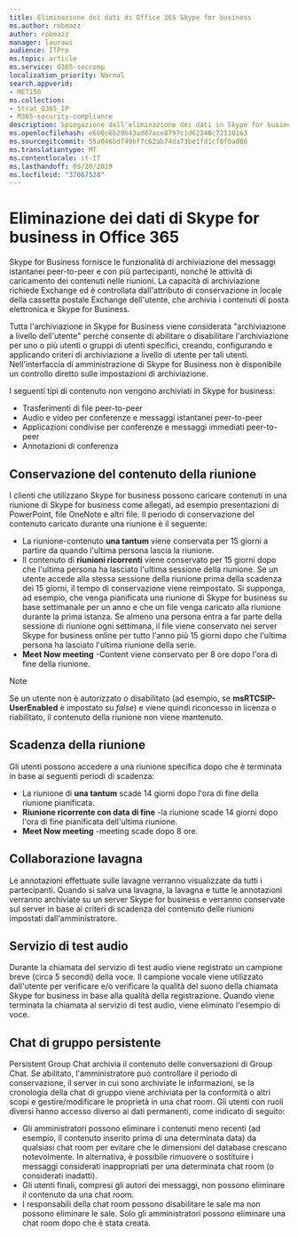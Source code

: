 ```yaml
---
title: Eliminazione dei dati di Office 365 Skype for business
ms.author: robmazz
author: robmazz
manager: laurawi
audience: ITPro
ms.topic: article
ms.service: O365-seccomp
localization_priority: Normal
search.appverid:
- MET150
ms.collection:
- Strat_O365_IP
- M365-security-compliance
description: Spiegazione dell'eliminazione dei dati in Skype for business.
ms.openlocfilehash: e6b0c6b29b43ad07ace8797c1d62240c72110163
ms.sourcegitcommit: 55a046bdf49bf7c62ab74da73be1fd1cf6f0ad86
ms.translationtype: MT
ms.contentlocale: it-IT
ms.lasthandoff: 09/20/2019
ms.locfileid: "37067528"
---
```

# <a name="skype-for-business-data-deletion-in-office-365"></a>Eliminazione dei dati di Skype for business in Office 365

Skype for Business fornisce le funzionalità di archiviazione dei messaggi istantanei peer-to-peer e con più partecipanti, nonché le attività di caricamento dei contenuti nelle riunioni. La capacità di archiviazione richiede Exchange ed è controllata dall'attributo di conservazione in locale della cassetta postale Exchange dell'utente, che archivia i contenuti di posta elettronica e Skype for Business.

Tutta l'archiviazione in Skype for Business viene considerata "archiviazione a livello dell'utente" perché consente di abilitare o disabilitare l'archiviazione per uno o più utenti o gruppi di utenti specifici, creando, configurando e applicando criteri di archiviazione a livello di utente per tali utenti. Nell'interfaccia di amministrazione di Skype for Business non è disponibile un controllo diretto sulle impostazioni di archiviazione.

I seguenti tipi di contenuto non vengono archiviati in Skype for business: 
- Trasferimenti di file peer-to-peer
- Audio e video per conferenze e messaggi istantanei peer-to-peer
- Applicazioni condivise per conferenze e messaggi immediati peer-to-peer
- Annotazioni di conferenza 

## <a name="meeting-content-retention"></a>Conservazione del contenuto della riunione
I clienti che utilizzano Skype for business possono caricare contenuti in una riunione di Skype for business come allegati, ad esempio presentazioni di PowerPoint, file OneNote e altri file. Il periodo di conservazione del contenuto caricato durante una riunione è il seguente:
- La riunione-contenuto **una tantum** viene conservata per 15 giorni a partire da quando l'ultima persona lascia la riunione.
- Il contenuto di **riunioni ricorrenti** viene conservato per 15 giorni dopo che l'ultima persona ha lasciato l'ultima sessione della riunione. Se un utente accede alla stessa sessione della riunione prima della scadenza dei 15 giorni, il tempo di conservazione viene reimpostato. Si supponga, ad esempio, che venga pianificata una riunione di Skype for business su base settimanale per un anno e che un file venga caricato alla riunione durante la prima istanza. Se almeno una persona entra a far parte della sessione di riunione ogni settimana, il file viene conservato nei server Skype for business online per tutto l'anno più 15 giorni dopo che l'ultima persona ha lasciato l'ultima riunione della serie.
- **Meet Now meeting** -Content viene conservato per 8 ore dopo l'ora di fine della riunione.

> [!NOTE]
> Se un utente non è autorizzato o disabilitato (ad esempio, se **msRTCSIP-UserEnabled** è impostato su *false*) e viene quindi riconcesso in licenza o riabilitato, il contenuto della riunione non viene mantenuto.

## <a name="meeting-expiration"></a>Scadenza della riunione
Gli utenti possono accedere a una riunione specifica dopo che è terminata in base ai seguenti periodi di scadenza:
- La riunione di **una tantum** scade 14 giorni dopo l'ora di fine della riunione pianificata.
- **Riunione ricorrente con data di fine** -la riunione scade 14 giorni dopo l'ora di fine pianificata dell'ultima riunione.
- **Meet Now meeting** -meeting scade dopo 8 ore.

## <a name="whiteboard-collaboration"></a>Collaborazione lavagna
Le annotazioni effettuate sulle lavagne verranno visualizzate da tutti i partecipanti. Quando si salva una lavagna, la lavagna e tutte le annotazioni verranno archiviate su un server Skype for business e verranno conservate sul server in base ai criteri di scadenza del contenuto delle riunioni impostati dall'amministratore.

## <a name="audio-test-service"></a>Servizio di test audio
Durante la chiamata del servizio di test audio viene registrato un campione breve (circa 5 secondi) della voce. Il campione vocale viene utilizzato dall'utente per verificare e/o verificare la qualità del suono della chiamata Skype for business in base alla qualità della registrazione. Quando viene terminata la chiamata al servizio di test audio, viene eliminato l'esempio di voce.

## <a name="persistent-group-chat"></a>Chat di gruppo persistente
Persistent Group Chat archivia il contenuto delle conversazioni di Group Chat. Se abilitato, l'amministratore può controllare il periodo di conservazione, il server in cui sono archiviate le informazioni, se la cronologia della chat di gruppo viene archiviata per la conformità o altri scopi e gestire/modificare le proprietà in una chat room. Gli utenti con ruoli diversi hanno accesso diverso ai dati permanenti, come indicato di seguito:
- Gli amministratori possono eliminare i contenuti meno recenti (ad esempio, il contenuto inserito prima di una determinata data) da qualsiasi chat room per evitare che le dimensioni del database crescano notevolmente. In alternativa, è possibile rimuovere o sostituire i messaggi considerati inappropriati per una determinata chat room (o considerati inadatti).
- Gli utenti finali, compresi gli autori dei messaggi, non possono eliminare il contenuto da una chat room.
- I responsabili della chat room possono disabilitare le sale ma non possono eliminare le sale. Solo gli amministratori possono eliminare una chat room dopo che è stata creata.